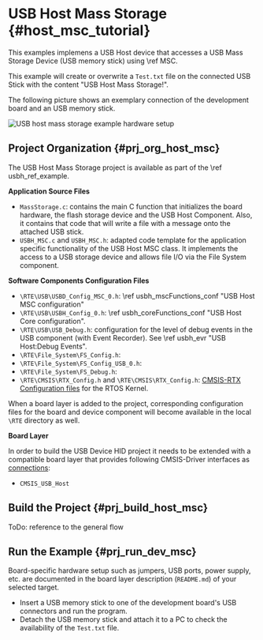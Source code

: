 # USB Host Mass Storage {#host_msc_tutorial}

This examples implemens a USB Host device that accesses a USB Mass Storage Device (USB memory stick) using \ref MSC.

This example will create or overwrite a `Test.txt` file on the connected USB Stick with the content "USB Host Mass Storage!".

The following picture shows an exemplary connection of the development board and an USB memory stick.

![USB host mass storage example hardware setup](usbh_msc_setup.png)

## Project Organization {#prj_org_host_msc}

The USB Host Mass Storage project is available as part of the \ref usbh_ref_example.

**Application Source Files**

 - `MassStorage.c`: contains the main C function that initializes the board hardware, the flash storage device and the USB Host Component. Also, it contains that code that will write a file with a message onto the attached USB stick.
 - `USBH_MSC.c` and `USBH_MSC.h`: adapted code template for the application specific functionality of the USB Host MSC class. It implements the access to a USB storage device and allows file I/O via the File System component.

**Software Components Configuration Files**

 - `\RTE\USB\USBD_Config_MSC_0.h`: \ref usbh_mscFunctions_conf "USB Host MSC configuration"
 - `\RTE\USB\USBH_Config_0.h`: \ref usbh_coreFunctions_conf "USB Host Core configuration".
 - `\RTE\USB\USB_Debug.h`: configuration for the level of debug events in the USB component (with Event Recorder). See \ref usbh_evr "USB Host:Debug Events".
 - `\RTE\File_System\FS_Config.h`:
 - `\RTE\File_System\FS_Config_USB_0.h`:
 - `\RTE\File_System\FS_Debug.h`:
 - `\RTE\CMSIS\RTX_Config.h` and `\RTE\CMSIS\RTX_Config.h`: [CMSIS-RTX Configuration files](https://arm-software.github.io/CMSIS-RTX/latest/config_rtx5.html) for the RTOS Kernel.

When a board layer is added to the project, corresponding configuration files for the board and device component will become available in the local `\RTE` directory as well.

**Board Layer**

In order to build the USB Device HID project it needs to be extended with a compatible board layer that provides following CMSIS-Driver interfaces as [connections](https://github.com/Open-CMSIS-Pack/cmsis-toolbox/blob/main/docs/ReferenceApplications.md#connections):
 - `CMSIS_USB_Host`

## Build the Project {#prj_build_host_msc}

ToDo: reference to the general flow

## Run the Example {#prj_run_dev_msc}

Board-specific hardware setup such as jumpers, USB ports, power supply, etc. are documented in the board layer description (`README.md`) of your selected target.

- Insert a USB memory stick to one of the development board's USB connectors and run the program.
- Detach the USB memory stick and attach it to a PC to check the availability of the `Test.txt` file.
